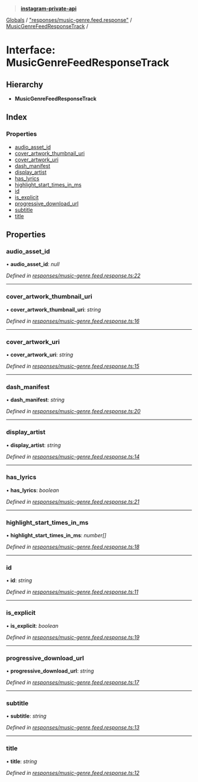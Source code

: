 > **[instagram-private-api](../README.md)**

[Globals](../README.md) / ["responses/music-genre.feed.response"](../modules/_responses_music_genre_feed_response_.md) / [MusicGenreFeedResponseTrack](_responses_music_genre_feed_response_.musicgenrefeedresponsetrack.md) /

# Interface: MusicGenreFeedResponseTrack

## Hierarchy

* **MusicGenreFeedResponseTrack**

## Index

### Properties

* [audio_asset_id](_responses_music_genre_feed_response_.musicgenrefeedresponsetrack.md#audio_asset_id)
* [cover_artwork_thumbnail_uri](_responses_music_genre_feed_response_.musicgenrefeedresponsetrack.md#cover_artwork_thumbnail_uri)
* [cover_artwork_uri](_responses_music_genre_feed_response_.musicgenrefeedresponsetrack.md#cover_artwork_uri)
* [dash_manifest](_responses_music_genre_feed_response_.musicgenrefeedresponsetrack.md#dash_manifest)
* [display_artist](_responses_music_genre_feed_response_.musicgenrefeedresponsetrack.md#display_artist)
* [has_lyrics](_responses_music_genre_feed_response_.musicgenrefeedresponsetrack.md#has_lyrics)
* [highlight_start_times_in_ms](_responses_music_genre_feed_response_.musicgenrefeedresponsetrack.md#highlight_start_times_in_ms)
* [id](_responses_music_genre_feed_response_.musicgenrefeedresponsetrack.md#id)
* [is_explicit](_responses_music_genre_feed_response_.musicgenrefeedresponsetrack.md#is_explicit)
* [progressive_download_url](_responses_music_genre_feed_response_.musicgenrefeedresponsetrack.md#progressive_download_url)
* [subtitle](_responses_music_genre_feed_response_.musicgenrefeedresponsetrack.md#subtitle)
* [title](_responses_music_genre_feed_response_.musicgenrefeedresponsetrack.md#title)

## Properties

###  audio_asset_id

• **audio_asset_id**: *null*

*Defined in [responses/music-genre.feed.response.ts:22](https://github.com/dilame/instagram-private-api/blob/3e16058/src/responses/music-genre.feed.response.ts#L22)*

___

###  cover_artwork_thumbnail_uri

• **cover_artwork_thumbnail_uri**: *string*

*Defined in [responses/music-genre.feed.response.ts:16](https://github.com/dilame/instagram-private-api/blob/3e16058/src/responses/music-genre.feed.response.ts#L16)*

___

###  cover_artwork_uri

• **cover_artwork_uri**: *string*

*Defined in [responses/music-genre.feed.response.ts:15](https://github.com/dilame/instagram-private-api/blob/3e16058/src/responses/music-genre.feed.response.ts#L15)*

___

###  dash_manifest

• **dash_manifest**: *string*

*Defined in [responses/music-genre.feed.response.ts:20](https://github.com/dilame/instagram-private-api/blob/3e16058/src/responses/music-genre.feed.response.ts#L20)*

___

###  display_artist

• **display_artist**: *string*

*Defined in [responses/music-genre.feed.response.ts:14](https://github.com/dilame/instagram-private-api/blob/3e16058/src/responses/music-genre.feed.response.ts#L14)*

___

###  has_lyrics

• **has_lyrics**: *boolean*

*Defined in [responses/music-genre.feed.response.ts:21](https://github.com/dilame/instagram-private-api/blob/3e16058/src/responses/music-genre.feed.response.ts#L21)*

___

###  highlight_start_times_in_ms

• **highlight_start_times_in_ms**: *number[]*

*Defined in [responses/music-genre.feed.response.ts:18](https://github.com/dilame/instagram-private-api/blob/3e16058/src/responses/music-genre.feed.response.ts#L18)*

___

###  id

• **id**: *string*

*Defined in [responses/music-genre.feed.response.ts:11](https://github.com/dilame/instagram-private-api/blob/3e16058/src/responses/music-genre.feed.response.ts#L11)*

___

###  is_explicit

• **is_explicit**: *boolean*

*Defined in [responses/music-genre.feed.response.ts:19](https://github.com/dilame/instagram-private-api/blob/3e16058/src/responses/music-genre.feed.response.ts#L19)*

___

###  progressive_download_url

• **progressive_download_url**: *string*

*Defined in [responses/music-genre.feed.response.ts:17](https://github.com/dilame/instagram-private-api/blob/3e16058/src/responses/music-genre.feed.response.ts#L17)*

___

###  subtitle

• **subtitle**: *string*

*Defined in [responses/music-genre.feed.response.ts:13](https://github.com/dilame/instagram-private-api/blob/3e16058/src/responses/music-genre.feed.response.ts#L13)*

___

###  title

• **title**: *string*

*Defined in [responses/music-genre.feed.response.ts:12](https://github.com/dilame/instagram-private-api/blob/3e16058/src/responses/music-genre.feed.response.ts#L12)*
